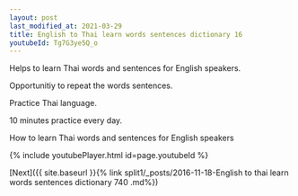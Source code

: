 ```yaml
---
layout: post
last_modified_at: 2021-03-29
title: English to Thai learn words sentences dictionary 16 
youtubeId: Tg7G3ye5Q_o
---
```

 
 
Helps to learn Thai words and sentences for English speakers.

Opportunitiy to repeat the words sentences. 

Practice Thai language. 
 
10 minutes practice every day. 
 
How to learn Thai words and sentences for English speakers 
 
{% include youtubePlayer.html id=page.youtubeId %}
 
 
[Next]({{ site.baseurl }}{% link  split1/_posts/2016-11-18-English to thai learn words sentences dictionary 740 .md%})
 
